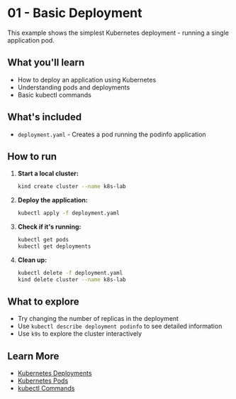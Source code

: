 # 01 - Basic Deployment

This example shows the simplest Kubernetes deployment - running a single application pod.

## What you'll learn
- How to deploy an application using Kubernetes
- Understanding pods and deployments
- Basic kubectl commands

## What's included
- `deployment.yaml` - Creates a pod running the podinfo application

## How to run

1. **Start a local cluster:**
   ```bash
   kind create cluster --name k8s-lab
   ```

2. **Deploy the application:**
   ```bash
   kubectl apply -f deployment.yaml
   ```

3. **Check if it's running:**
   ```bash
   kubectl get pods
   kubectl get deployments
   ```

4. **Clean up:**
   ```bash
   kubectl delete -f deployment.yaml
   kind delete cluster --name k8s-lab
   ```

## What to explore
- Try changing the number of replicas in the deployment
- Use `kubectl describe deployment podinfo` to see detailed information
- Use `k9s` to explore the cluster interactively

## Learn More
- [Kubernetes Deployments](https://kubernetes.io/docs/concepts/workloads/controllers/deployment/)
- [Kubernetes Pods](https://kubernetes.io/docs/concepts/workloads/pods/)
- [kubectl Commands](https://kubernetes.io/docs/reference/generated/kubectl/kubectl-commands)

